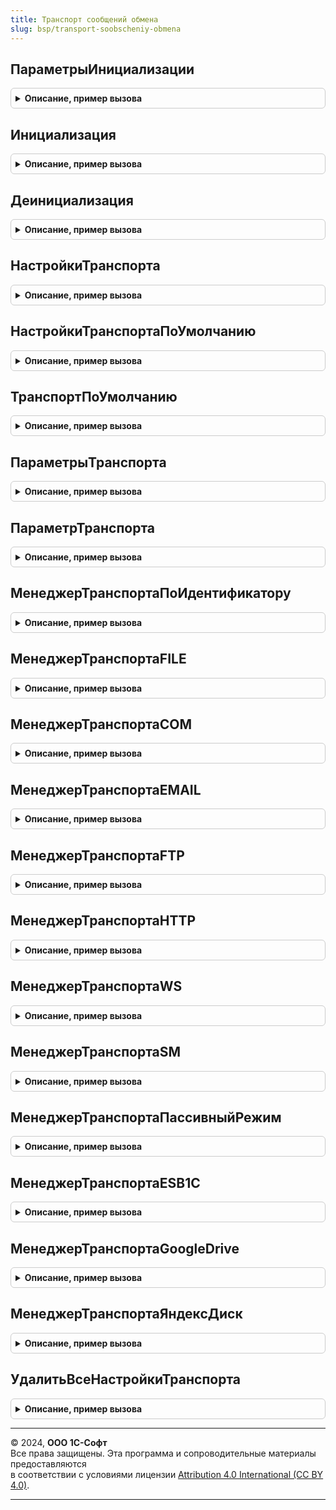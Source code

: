 ```yaml
---
title: Транспорт сообщений обмена
slug: bsp/transport-soobscheniy-obmena
---
```



## ПараметрыИнициализации
<details style="margin: 1em 0; padding: 0.5em; border: 1px solid #ccc; border-radius: 6px;">

<summary style="font-weight: bold; cursor: pointer;">Описание, пример вызова</summary>

```bsl

// Параметры инициализации.
//
// Параметры:
//  ИдентификаторТранспорта - Строка - идентифкатор транспорта
//
// Возвращаемое значение:
//  Структура:
//   * Корреспондент - ПланОбменаСсылка, Неопределено - ссылка на узел плана обмена
//   * ИмяПланаОбмена - Строка
//   * ИмяПланаОбменаКорреспондента - Строка
//   * ИдентификаторТранспорта - Строка
//   * НастройкиТранспорта - Структура - состав повторяет реквизиты обработки транспорта
//   * ДанныеАутентификации - Структура - состав повторяет реквизиты обработки транспорта,
//   но только данные аутентификации, например: Пароль, ИмяПользоватля
//
Функция ПараметрыИнициализации(ИдентификаторТранспорта = "") Экспорт
```

Пример вызова
```bsl
Результат = ТранспортСообщенийОбмена.ПараметрыИнициализации(ИдентификаторТранспорта);
```
</details>

## Инициализация
<details style="margin: 1em 0; padding: 0.5em; border: 1px solid #ccc; border-radius: 6px;">

<summary style="font-weight: bold; cursor: pointer;">Описание, пример вызова</summary>

```bsl

// Инициализация обарботки транспорта.
//
// Параметры:
//  ПараметрыИнициализации - Структура:
//   * Корреспондент - ПланОбменаСсылка - ссылка на узел плана обмена. Если значение задано,
//   то будут заполнены настройки транспорта (реквизиты обработки).
//   * ИмяПланаОбмена - Строка
//   * ИмяПланаОбменаКорреспондента - Строка
//   * ИдентификаторТранспорта - Строка - доступный индентфикатор транспорта.
//   Доступные идентфикаторы см. ДоступныеТипыТранспорта
//   * НастройкиТранспорта - Структура - состав повторяет реквизиты обработки транспорта,
//   * ДанныеАутентификации - Структура - состав повторяет реквизиты обработки транспорта,
//   но только данные аутентификации, например: Пароль, ИмяПользоватля
//
// Возвращаемое значение:
//   ОбработкаОбъект.ТранспортСообщенийОбменаCOM,
//   ОбработкаОбъект.ТранспортСообщенийОбменаEMAIL,
//   ОбработкаОбъект.ТранспортСообщенийОбменаESB1C,
//   ОбработкаОбъект.ТранспортСообщенийОбменаFILE,
//   ОбработкаОбъект.ТранспортСообщенийОбменаFTP,
//   ОбработкаОбъект.ТранспортСообщенийОбменаGoogleDrive,
//   ОбработкаОбъект.ТранспортСообщенийОбменаHTTP,
//   ОбработкаОбъект.ТранспортСообщенийОбменаSM,
//   ОбработкаОбъект.ТранспортСообщенийОбменаWS,
//   ОбработкаОбъект.ТранспортСообщенийОбменаПассивныйРежим,
//   ОбработкаОбъект.ТранспортСообщенийОбменаЯндексДиск - обработка заданного типа транспорта с заполненными параметрами.
//    При инициализации создатся ВременныйКаталог, задается временное имя файла СообщениеОбмена,
//    а так же шаблоны имен файлов (ШаблоныИменДляПолученияСообщения) для получения
//
Функция Инициализация(ПараметрыИнициализации) Экспорт
```

Пример вызова
```bsl
Результат = ТранспортСообщенийОбмена.Инициализация(ПараметрыИнициализации) 
```
</details>

## Деинициализация
<details style="margin: 1em 0; padding: 0.5em; border: 1px solid #ccc; border-radius: 6px;">

<summary style="font-weight: bold; cursor: pointer;">Описание, пример вызова</summary>

```bsl

// Уничтожение обработки трансорта, удаление временного каталога обмена
//
// Параметры:
//  Транспорт - ОбработкаОбъект.ТранспортСообщенийОбменаCOM,
//            - ОбработкаОбъект.ТранспортСообщенийОбменаEMAIL,
//            - ОбработкаОбъект.ТранспортСообщенийОбменаESB1C,
//            - ОбработкаОбъект.ТранспортСообщенийОбменаFILE,
//            - ОбработкаОбъект.ТранспортСообщенийОбменаFTP,
//            - ОбработкаОбъект.ТранспортСообщенийОбменаGoogleDrive,
//            - ОбработкаОбъект.ТранспортСообщенийОбменаHTTP,
//            - ОбработкаОбъект.ТранспортСообщенийОбменаSM,
//            - ОбработкаОбъект.ТранспортСообщенийОбменаWS,
//            - ОбработкаОбъект.ТранспортСообщенийОбменаПассивныйРежим,
//            - ОбработкаОбъект.ТранспортСообщенийОбменаЯндексДиск - обработка транспорта сообщений обмена.
//
// Возвращаемое значение:
//  Булево - Истина при удачном выполнении, Ложь - при возникновении ошибки.
//
Функция Деинициализация(Транспорт) Экспорт
```

Пример вызова
```bsl
Результат = ТранспортСообщенийОбмена.Деинициализация(Транспорт) 
```
</details>

## НастройкиТранспорта
<details style="margin: 1em 0; padding: 0.5em; border: 1px solid #ccc; border-radius: 6px;">

<summary style="font-weight: bold; cursor: pointer;">Описание, пример вызова</summary>

```bsl

// Настройки транспорта.
//
// Параметры:
//  Корреспондент - ПланОбменаСсылка - корреспондент
//  ИдентификаторТранспорта - Строка - идентификатор транспорта
//
// Возвращаемое значение:
//  Структура - настройки транспорта (рекизиты обработки транспорта)
//
Функция НастройкиТранспорта(Корреспондент, ИдентификаторТранспорта) Экспорт
```

Пример вызова
```bsl
Результат = ТранспортСообщенийОбмена.НастройкиТранспорта(Корреспондент, ИдентификаторТранспорта) 
```
</details>

## НастройкиТранспортаПоУмолчанию
<details style="margin: 1em 0; padding: 0.5em; border: 1px solid #ccc; border-radius: 6px;">

<summary style="font-weight: bold; cursor: pointer;">Описание, пример вызова</summary>

```bsl

// Настройки транспорта по умолчанию.
//
// Параметры:
//  Корреспондент - ПланОбменаСсылка
//  ИдентификаторТранспорта - Строка - возвращает идентификатор транспорта заданный по умолчанию
//
// Возвращаемое значение:
//  Структура - настройки транспорта по умолчанию (рекизиты обработки транспорта)
//
Функция НастройкиТранспортаПоУмолчанию(Корреспондент, ИдентификаторТранспорта = "") Экспорт
```

Пример вызова
```bsl
Результат = ТранспортСообщенийОбмена.НастройкиТранспортаПоУмолчанию(Корреспондент, ИдентификаторТранспорта);
```
</details>

## ТранспортПоУмолчанию
<details style="margin: 1em 0; padding: 0.5em; border: 1px solid #ccc; border-radius: 6px;">

<summary style="font-weight: bold; cursor: pointer;">Описание, пример вызова</summary>

```bsl

// Транспорт по умолчанию.
//
// Параметры:
//  Корреспондент - ПланОбменаСсылка - корреспондент
//
// Возвращаемое значение:
//  Строка - идентфикатор транспорта
//
Функция ТранспортПоУмолчанию(Корреспондент) Экспорт
```

Пример вызова
```bsl
Результат = ТранспортСообщенийОбмена.ТранспортПоУмолчанию(Корреспондент) 
```
</details>

## ПараметрыТранспорта
<details style="margin: 1em 0; padding: 0.5em; border: 1px solid #ccc; border-radius: 6px;">

<summary style="font-weight: bold; cursor: pointer;">Описание, пример вызова</summary>

```bsl

// Параметры транспорта (обработки транспорта).
//
// Параметры:
//  ИдентификаторТранспорта - Строка - идентификатор транспорта
//
// Возвращаемое значение:
//   Неопределено, Структура - см. СтруктураПараметровТранспорта
//
Функция ПараметрыТранспорта(Знач ИдентификаторТранспорта) Экспорт
```

Пример вызова
```bsl
Результат = ТранспортСообщенийОбмена.ПараметрыТранспорта(ИдентификаторТранспорта) 
```
</details>

## ПараметрТранспорта
<details style="margin: 1em 0; padding: 0.5em; border: 1px solid #ccc; border-radius: 6px;">

<summary style="font-weight: bold; cursor: pointer;">Описание, пример вызова</summary>

```bsl

// Параметр транспорта (обработки транспорта).
//
// Параметры:
//  ИдентификаторТранспорта - Строка - идентификатор транспорта
//  ИмяПараметра - Строка - имя параметра транспорта. Список параметров см. СтруктураПараметровТранспорта
//
// Возвращаемое значение:
//  Произвольный
//
Функция ПараметрТранспорта(Знач ИдентификаторТранспорта, ИмяПараметра) Экспорт
```

Пример вызова
```bsl
Результат = ТранспортСообщенийОбмена.ПараметрТранспорта(ИдентификаторТранспорта, ИмяПараметра) 
```
</details>

## МенеджерТранспортаПоИдентификатору
<details style="margin: 1em 0; padding: 0.5em; border: 1px solid #ccc; border-radius: 6px;">

<summary style="font-weight: bold; cursor: pointer;">Описание, пример вызова</summary>

```bsl

// Возвращает обработку транспорта по ее идентификатору.
//
// Параметры:
//  ИдентификаторТранспорта - Строка - идентификатор транспорта
//
// Возвращаемое значение:
//  Произвольный - менеджер обработки транспорта
//
Функция МенеджерТранспортаПоИдентификатору(ИдентификаторТранспорта) Экспорт
```

Пример вызова
```bsl
Результат = ТранспортСообщенийОбмена.МенеджерТранспортаПоИдентификатору(ИдентификаторТранспорта) 
```
</details>

## МенеджерТранспортаFILE
<details style="margin: 1em 0; padding: 0.5em; border: 1px solid #ccc; border-radius: 6px;">

<summary style="font-weight: bold; cursor: pointer;">Описание, пример вызова</summary>

```bsl

// Возвращает менеджер обработки транспорта FILE.
//
// Возвращаемое значение:
//  ОбработкаМенеджер.ТранспортСообщенийОбменаFILE
//
Функция МенеджерТранспортаFILE() Экспорт
```

Пример вызова
```bsl
Результат = ТранспортСообщенийОбмена.МенеджерТранспортаFILE() 
```
</details>

## МенеджерТранспортаCOM
<details style="margin: 1em 0; padding: 0.5em; border: 1px solid #ccc; border-radius: 6px;">

<summary style="font-weight: bold; cursor: pointer;">Описание, пример вызова</summary>

```bsl

// Возвращает менеджер обработки транспорта COM.
//
// Возвращаемое значение:
//  ОбработкаМенеджер.ТранспортСообщенийОбменаCOM
//
Функция МенеджерТранспортаCOM() Экспорт
```

Пример вызова
```bsl
Результат = ТранспортСообщенийОбмена.МенеджерТранспортаCOM() 
```
</details>

## МенеджерТранспортаEMAIL
<details style="margin: 1em 0; padding: 0.5em; border: 1px solid #ccc; border-radius: 6px;">

<summary style="font-weight: bold; cursor: pointer;">Описание, пример вызова</summary>

```bsl

// Возвращает менеджер обработки транспорта EMAIL.
//
// Возвращаемое значение:
//  ОбработкаМенеджер.ТранспортСообщенийОбменаEMAIL
//
Функция МенеджерТранспортаEMAIL() Экспорт
```

Пример вызова
```bsl
Результат = ТранспортСообщенийОбмена.МенеджерТранспортаEMAIL() 
```
</details>

## МенеджерТранспортаFTP
<details style="margin: 1em 0; padding: 0.5em; border: 1px solid #ccc; border-radius: 6px;">

<summary style="font-weight: bold; cursor: pointer;">Описание, пример вызова</summary>

```bsl

// Возвращает менеджер обработки транспорта FTP.
//
// Возвращаемое значение:
//  ОбработкаМенеджер.ТранспортСообщенийОбменаFTP
//
Функция МенеджерТранспортаFTP() Экспорт
```

Пример вызова
```bsl
Результат = ТранспортСообщенийОбмена.МенеджерТранспортаFTP() 
```
</details>

## МенеджерТранспортаHTTP
<details style="margin: 1em 0; padding: 0.5em; border: 1px solid #ccc; border-radius: 6px;">

<summary style="font-weight: bold; cursor: pointer;">Описание, пример вызова</summary>

```bsl

// Возвращает менеджер обработки транспорта HTTP.
//
// Возвращаемое значение:
//  ОбработкаМенеджер.ТранспортСообщенийОбменаHTTP
//
Функция МенеджерТранспортаHTTP() Экспорт
```

Пример вызова
```bsl
Результат = ТранспортСообщенийОбмена.МенеджерТранспортаHTTP() 
```
</details>

## МенеджерТранспортаWS
<details style="margin: 1em 0; padding: 0.5em; border: 1px solid #ccc; border-radius: 6px;">

<summary style="font-weight: bold; cursor: pointer;">Описание, пример вызова</summary>

```bsl

// Возвращает менеджер обработки транспорта WS.
//
// Возвращаемое значение:
//  ОбработкаМенеджер.ТранспортСообщенийОбменаWS
//
Функция МенеджерТранспортаWS() Экспорт
```

Пример вызова
```bsl
Результат = ТранспортСообщенийОбмена.МенеджерТранспортаWS() 
```
</details>

## МенеджерТранспортаSM
<details style="margin: 1em 0; padding: 0.5em; border: 1px solid #ccc; border-radius: 6px;">

<summary style="font-weight: bold; cursor: pointer;">Описание, пример вызова</summary>

```bsl

// Возвращает менеджер обработки транспорта SM.
//
// Возвращаемое значение:
//  ОбработкаМенеджер.ТранспортСообщенийОбменаSM
//
Функция МенеджерТранспортаSM() Экспорт
```

Пример вызова
```bsl
Результат = ТранспортСообщенийОбмена.МенеджерТранспортаSM() 
```
</details>

## МенеджерТранспортаПассивныйРежим
<details style="margin: 1em 0; padding: 0.5em; border: 1px solid #ccc; border-radius: 6px;">

<summary style="font-weight: bold; cursor: pointer;">Описание, пример вызова</summary>

```bsl

// Возвращает менеджер обработки транспорта ПассивныйРежим.
//
// Возвращаемое значение:
//  ОбработкаМенеджер.ТранспортСообщенийОбменаПассивныйРежим
//
Функция МенеджерТранспортаПассивныйРежим() Экспорт
```

Пример вызова
```bsl
Результат = ТранспортСообщенийОбмена.МенеджерТранспортаПассивныйРежим() 
```
</details>

## МенеджерТранспортаESB1C
<details style="margin: 1em 0; padding: 0.5em; border: 1px solid #ccc; border-radius: 6px;">

<summary style="font-weight: bold; cursor: pointer;">Описание, пример вызова</summary>

```bsl

// Возвращает менеджер обработки транспорта ESB1C.
//
// Возвращаемое значение:
//  ОбработкаМенеджер.ТранспортСообщенийОбменаESB1C
//
Функция МенеджерТранспортаESB1C() Экспорт
```

Пример вызова
```bsl
Результат = ТранспортСообщенийОбмена.МенеджерТранспортаESB1C() 
```
</details>

## МенеджерТранспортаGoogleDrive
<details style="margin: 1em 0; padding: 0.5em; border: 1px solid #ccc; border-radius: 6px;">

<summary style="font-weight: bold; cursor: pointer;">Описание, пример вызова</summary>

```bsl

// Возвращает менеджер обработки транспорта GoogleDrive.
//
// Возвращаемое значение:
//  ОбработкаМенеджер.ТранспортСообщенийОбменаGoogleDrive
//
Функция МенеджерТранспортаGoogleDrive() Экспорт
```

Пример вызова
```bsl
Результат = ТранспортСообщенийОбмена.МенеджерТранспортаGoogleDrive() 
```
</details>

## МенеджерТранспортаЯндексДиск
<details style="margin: 1em 0; padding: 0.5em; border: 1px solid #ccc; border-radius: 6px;">

<summary style="font-weight: bold; cursor: pointer;">Описание, пример вызова</summary>

```bsl

// Возвращает менеджер обработки транспорта ЯндексДиск.
//
// Возвращаемое значение:
//  ОбработкаМенеджер.ТранспортСообщенийОбменаЯндексДиск
//
Функция МенеджерТранспортаЯндексДиск() Экспорт
```

Пример вызова
```bsl
Результат = ТранспортСообщенийОбмена.МенеджерТранспортаЯндексДиск() 
```
</details>

## УдалитьВсеНастройкиТранспорта
<details style="margin: 1em 0; padding: 0.5em; border: 1px solid #ccc; border-radius: 6px;">

<summary style="font-weight: bold; cursor: pointer;">Описание, пример вызова</summary>

```bsl

// Удалить все настройки транспорта.
//
// Параметры:
//  Корреспондент - ПланОбменаСсылка - удаляемый узел плана обмена
//
Процедура УдалитьВсеНастройкиТранспорта(Корреспондент) Экспорт
```

Пример вызова
```bsl
ТранспортСообщенийОбмена.УдалитьВсеНастройкиТранспорта(Корреспондент) 
```
</details>

---

© 2024, **ООО 1С-Софт**  
Все права защищены. Эта программа и сопроводительные материалы предоставляются  
в соответствии с условиями лицензии [Attribution 4.0 International (CC BY 4.0)](https://creativecommons.org/licenses/by/4.0/legalcode).

---

